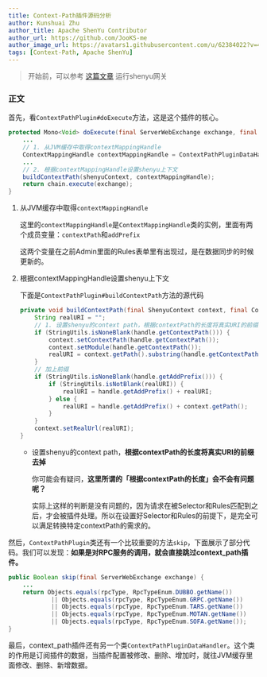 ```yaml
---
title: Context-Path插件源码分析
author: Kunshuai Zhu
author_title: Apache ShenYu Contributor
author_url: https://github.com/JooKS-me
author_image_url: https://avatars1.githubusercontent.com/u/62384022?v=4
tags: [Context-Path, Apache ShenYu]
---
```


> 开始前，可以参考 [这篇文章](./Start-SourceCode-Analysis-Start-Demo) 运行shenyu网关

### 正文

首先，看`ContextPathPlugin#doExecute`方法，这是这个插件的核心。

```java
protected Mono<Void> doExecute(final ServerWebExchange exchange, final ShenyuPluginChain chain, final SelectorData selector, final RuleData rule) {
    ...
    // 1. 从JVM缓存中取得contextMappingHandle
    ContextMappingHandle contextMappingHandle = ContextPathPluginDataHandler.CACHED_HANDLE.get().obtainHandle(CacheKeyUtils.INST.getKey(rule));
    ...
    // 2. 根据contextMappingHandle设置shenyu上下文
    buildContextPath(shenyuContext, contextMappingHandle);
    return chain.execute(exchange);
}
```

1. 从JVM缓存中取得`contextMappingHandle`

   这里的`contextMappingHandle`是`ContextMappingHandle`类的实例，里面有两个成员变量：`contextPath`和`addPrefix`

   这两个变量在之前Admin里面的Rules表单里有出现过，是在数据同步的时候更新的。

2. 根据contextMappingHandle设置shenyu上下文

   下面是`ContextPathPlugin#buildContextPath`方法的源代码

   ```java
   private void buildContextPath(final ShenyuContext context, final ContextMappingHandle handle) {
       String realURI = "";
       // 1. 设置shenyu的context path，根据contextPath的长度将真实URI的前缀去掉
       if (StringUtils.isNoneBlank(handle.getContextPath())) {
           context.setContextPath(handle.getContextPath());
           context.setModule(handle.getContextPath());
           realURI = context.getPath().substring(handle.getContextPath().length());
       }
       // 加上前缀
       if (StringUtils.isNoneBlank(handle.getAddPrefix())) {
           if (StringUtils.isNotBlank(realURI)) {
               realURI = handle.getAddPrefix() + realURI;
           } else {
               realURI = handle.getAddPrefix() + context.getPath();
           }
       }
       context.setRealUrl(realURI);
   }
   ```

    - 设置shenyu的context path，**根据contextPath的长度将真实URI的前缀去掉**

      你可能会有疑问，**这里所谓的「根据contextPath的长度」会不会有问题呢？**

      实际上这样的判断是没有问题的，因为请求在被Selector和Rules匹配到之后，才会被插件处理。所以在设置好Selector和Rules的前提下，是完全可以满足转换特定contextPath的需求的。

然后，`ContextPathPlugin`类还有一个比较重要的方法`skip`，下面展示了部分代码。我们可以发现：**如果是对RPC服务的调用，就会直接跳过context_path插件。**

```java
public Boolean skip(final ServerWebExchange exchange) {
    ...
    return Objects.equals(rpcType, RpcTypeEnum.DUBBO.getName())
            || Objects.equals(rpcType, RpcTypeEnum.GRPC.getName())
            || Objects.equals(rpcType, RpcTypeEnum.TARS.getName())
            || Objects.equals(rpcType, RpcTypeEnum.MOTAN.getName())
            || Objects.equals(rpcType, RpcTypeEnum.SOFA.getName());
}
```

最后，context_path插件还有另一个类`ContextPathPluginDataHandler`。这个类的作用是订阅插件的数据，当插件配置被修改、删除、增加时，就往JVM缓存里面修改、删除、新增数据。
